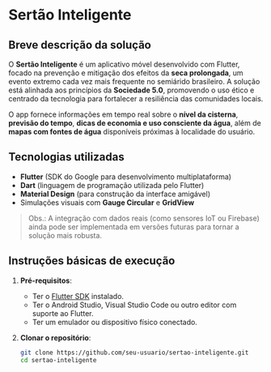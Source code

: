# Sertão Inteligente

## Breve descrição da solução

O **Sertão Inteligente** é um aplicativo móvel desenvolvido com Flutter, focado na prevenção e mitigação dos efeitos da **seca prolongada**, um evento extremo cada vez mais frequente no semiárido brasileiro. A solução está alinhada aos princípios da **Sociedade 5.0**, promovendo o uso ético e centrado da tecnologia para fortalecer a resiliência das comunidades locais.

O app fornece informações em tempo real sobre o **nível da cisterna**, **previsão do tempo**, **dicas de economia e uso consciente da água**, além de **mapas com fontes de água** disponíveis próximas à localidade do usuário.

## Tecnologias utilizadas

- **Flutter** (SDK do Google para desenvolvimento multiplataforma)
- **Dart** (linguagem de programação utilizada pelo Flutter)
- **Material Design** (para construção da interface amigável)
- Simulações visuais com **Gauge Circular** e **GridView**

> Obs.: A integração com dados reais (como sensores IoT ou Firebase) ainda pode ser implementada em versões futuras para tornar a solução mais robusta.

## Instruções básicas de execução

1. **Pré-requisitos**:
   - Ter o [Flutter SDK](https://flutter.dev/docs/get-started/install) instalado.
   - Ter o Android Studio, Visual Studio Code ou outro editor com suporte ao Flutter.
   - Ter um emulador ou dispositivo físico conectado.

2. **Clonar o repositório**:
   ```bash
   git clone https://github.com/seu-usuario/sertao-inteligente.git
   cd sertao-inteligente
